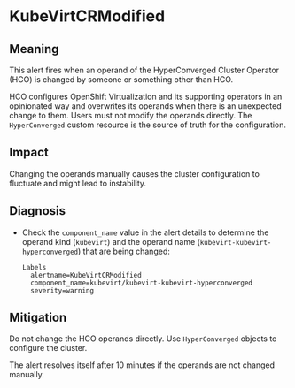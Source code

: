 # KubeVirtCRModified

## Meaning

This alert fires when an operand of the HyperConverged Cluster Operator (HCO) is
changed by someone or something other than HCO.

HCO configures OpenShift Virtualization and its supporting operators in an
opinionated way and
overwrites its operands when there is an unexpected change to them. Users must
not modify the operands directly. The `HyperConverged` custom resource is the
source of truth for the configuration.

## Impact

Changing the operands manually causes the cluster configuration to fluctuate and
might lead to instability.

## Diagnosis

- Check the `component_name` value in the alert details to determine the operand
  kind (`kubevirt`) and the operand name (`kubevirt-kubevirt-hyperconverged`)
  that are being changed:

  ```text
  Labels
    alertname=KubeVirtCRModified
    component_name=kubevirt/kubevirt-kubevirt-hyperconverged
    severity=warning
  ```

## Mitigation

Do not change the HCO operands directly. Use `HyperConverged` objects to
configure the cluster.

The alert resolves itself after 10 minutes if the operands are not changed
manually.